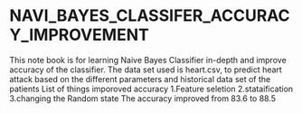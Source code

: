 # NAVI_BAYES_CLASSIFER_ACCURACY_IMPROVEMENT
This note book is for learning Naive Bayes Classifier in-depth and improve accuracy of the classifier. The data set used is heart.csv, to predict heart attack based on the different parameters and historical data set of the patients
List of things imporoved accuracy
1.Feature seletion
2.stataification
3.changing the Random state
The accuracy improved from 83.6 to 88.5
